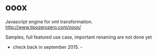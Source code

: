 # ooox
Javascript engine for xml transformation.<br/>
<a href="http://www.tipozerozero.com/ooox/" target="_blank">http://www.tipozerozero.com/ooox/</a><br/>

Samples, full featured use case, important renaming are not done yet<br/>

- check back in september 2015. -
